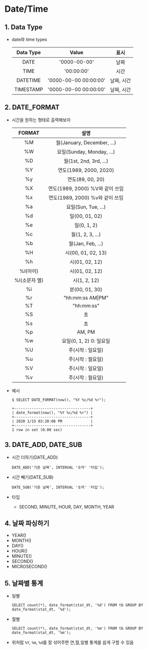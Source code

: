 # Date/Time

## 1. Data Type

- date와 time types

  | Data Type |         Value         |    표시    |
  | :-------: | :-------------------: | :--------: |
  |   DATE    |     '0000-00-00'      |    날짜    |
  |   TIME    |      '00:00:00'       |    시간    |
  | DATETIME  | '0000-00-00 00:00:00' | 날짜, 시간 |
  | TIMESTAMP | '0000-00-00 00:00:00' | 날짜, 시간 |

## 2. DATE_FORMAT

- 시간을 원하는 형태로 출력해보자

  |    FORMAT     |              설명               |
  | :-----------: | :-----------------------------: |
  |      %M       |   월(January, December, ...)    |
  |      %W       |    요일(Sunday, Monday, ...)    |
  |      %D       |     월(1st, 2nd, 3rd, ...)      |
  |      %Y       |     연도(1989, 2000, 2020)      |
  |      %y       |        연도(89, 00, 20)         |
  |      %X       | 연도(1989, 2000) %V와 같이 쓰임 |
  |      %x       | 연도(1989, 2000) %v와 같이 쓰임 |
  |      %a       |       요일(Sun, Tue, ...)       |
  |      %d       |         일(00, 01, 02)          |
  |      %e       |           일(0, 1, 2)           |
  |      %c       |        월(1, 2, 3, ...)         |
  |      %b       |        월(Jan, Feb, ...)        |
  |      %H       |       시(00, 01, 02, 13)        |
  |      %h       |         시(01, 02, 12)          |
  |   %I(아이)    |         시(01, 02, 12)          |
  | %l(소문자 엘) |          시(1, 2, 12)           |
  |      %i       |         분(00, 01, 30)          |
  |      %r       |        "hh:mm:ss AM\|PM"        |
  |      %T       |           "hh:mm:ss"            |
  |      %S       |               초                |
  |      %s       |               초                |
  |      %p       |             AM, PM              |
  |      %w       |     요일(0, 1, 2) 0: 일요일     |
  |      %U       |        주(시작 : 일요일)        |
  |      %u       |        주(시작 : 월요일)        |
  |      %V       |        주(시작 : 일요일)        |
  |      %v       |        주(시작 : 월요일)        |

- 예시

  ```mysql
  $ SELECT DATE_FORMAT(now(), "%Y %c/%d %r");
  
  +-----------------------------------+
  | date_format(now(), "%Y %c/%d %r") |
  +-----------------------------------+
  | 2020 1/15 03:20:08 PM             |
  +-----------------------------------+
  1 row in set (0.00 sec)
  ```

## 3. DATE_ADD, DATE_SUB

- 시간 더하기(DATE_ADD)

  ```mysql
  DATE_ADD('기준 날짜', INTERVAL '숫자' '타입');
  ```

- 시간 빼기(DATE_SUB)

  ```mysql
  DATE_SUB('기준 날짜', INTERVAL '숫자' '타입');
  ```

- 타입

  - SECOND, MINUTE, HOUR, DAY, MONTH, YEAR

## 4. 날짜 파싱하기

- YEAR()
- MONTH()
- DAY()
- HOUR()
- MINUTE()
- SECOND()
- MICROSECOND()

## 5. 날짜별 통계

- 일별

  ```mysql
  SELECT count(*), date_format(stat_dt, '%d') FROM tb GROUP BY date_format(stat_dt, '%d');
  ```

- 월별

  ```mysql
  SELECT count(*), date_format(stat_dt, '%m') FROM tb GROUP BY date_format(stat_dt, '%m');
  ```

- 위처럼 `%Y`, `%m`, `%d`를 잘 섞어주면 연,월,일별 통계를 쉽게 구할 수 있음